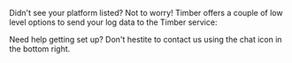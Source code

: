 Didn't see your platform listed? Not to worry! Timber offers a couple of low level options to send your log data to the Timber service:

Need help getting set up? Don't hestite to contact us using the chat icon in the bottom right.
